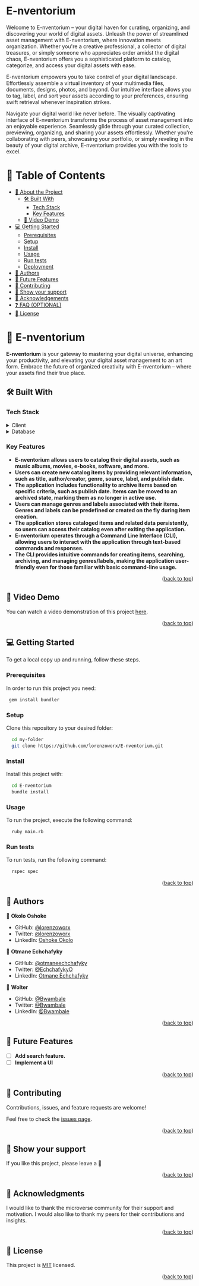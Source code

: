 # E-nventorium
<a name="readme-top"></a>

Welcome to E-nventorium – your digital haven for curating, organizing, and discovering your world of digital assets. Unleash the power of streamlined asset management with E-nventorium, where innovation meets organization. Whether you're a creative professional, a collector of digital treasures, or simply someone who appreciates order amidst the digital chaos, E-nventorium offers you a sophisticated platform to catalog, categorize, and access your digital assets with ease.

E-nventorium empowers you to take control of your digital landscape. Effortlessly assemble a virtual inventory of your multimedia files, documents, designs, photos, and beyond. Our intuitive interface allows you to tag, label, and sort your assets according to your preferences, ensuring swift retrieval whenever inspiration strikes.

Navigate your digital world like never before. The visually captivating interface of E-nventorium transforms the process of asset management into an enjoyable experience. Seamlessly glide through your curated collection, previewing, organizing, and sharing your assets effortlessly. Whether you're collaborating with peers, showcasing your portfolio, or simply reveling in the beauty of your digital archive, E-nventorium provides you with the tools to excel.

# 📗 Table of Contents

- [📖 About the Project](#about-project)
  - [🛠 Built With](#built-with)
    - [Tech Stack](#tech-stack)
    - [Key Features](#key-features)
  - [📼 Video Demo](#video-demo)
- [💻 Getting Started](#getting-started)
  - [Prerequisites](#prerequisites)
  - [Setup](#setup)
  - [Install](#install)
  - [Usage](#usage)
  - [Run tests](#run-tests)
  - [Deployment](#deployment)
- [👥 Authors](#authors)
- [🔭 Future Features](#future-features)
- [🤝 Contributing](#contributing)
- [🌟 Show your support](#support)
- [🙏 Acknowledgements](#acknowledgements)
- [❓ FAQ (OPTIONAL)](#faq)
- [📝 License](#license)


# 📖 E-nventorium <a name="about-project"></a>
**E-nventorium**  is your gateway to mastering your digital universe, enhancing your productivity, and elevating your digital asset management to an art form. Embrace the future of organized creativity with E-nventorium – where your assets find their true place.

## 🛠 Built With <a name="built-with"></a>

### Tech Stack <a name="tech-stack"></a>

<details>
  <summary>Client</summary>
  <ul>
    <li><a href="https://www.ruby-lang.org/en/">
            <img src="https://raw.githubusercontent.com/devicons/devicon/master/icons/ruby/ruby-plain-wordmark.svg" alt="Ruby" width="55" height="55" />
          </a></li>
    <li><a href="https://rspec.info/">
            <img src="https://raw.githubusercontent.com/devicons/devicon/master/icons/rspec/rspec-original-wordmark.svg" alt="Rspec" width="55" height="55" />
          </a></li>
  </ul>
</details>

<details>
<summary>Database</summary>
  <ul>
    <li><a href="https://www.postgresql.org/"><img src="https://raw.githubusercontent.com/devicons/devicon/master/icons/postgresql/postgresql-plain-wordmark.svg" alt="PostgreSQL" width="55" height="55" /></a></li>
  </ul>
</details>


### Key Features <a name="key-features"></a>

- **E-nventorium allows users to catalog their digital assets, such as music albums, movies, e-books, software, and more.**
- **Users can create new catalog items by providing relevant information, such as title, author/creator, genre, source, label, and publish date.**
- **The application includes functionality to archive items based on specific criteria, such as publish date. Items can be moved to an archived state, marking them as no longer in active use.**
- **Users can manage genres and labels associated with their items. Genres and labels can be predefined or created on the fly during item creation.**
- **The application stores cataloged items and related data persistently, so users can access their catalog even after exiting the application.**
- **E-nventorium operates through a Command Line Interface (CLI), allowing users to interact with the application through text-based commands and responses.**
- **The CLI provides intuitive commands for creating items, searching, archiving, and managing genres/labels, making the application user-friendly even for those familiar with basic command-line usage.**

<p align="right">(<a href="#readme-top">back to top</a>)</p>


## 📼 Video Demo <a name="video-demo"></a>

You can watch a video demonstration of this project [here](https://drive.google.com/file/d/1IEowRCY40RH0eyC43MlsrfzWzLr8nW6Y/view?usp=drive_link).

<p align="right">(<a href="#readme-top">back to top</a>)</p>


## 💻 Getting Started <a name="getting-started"></a>

To get a local copy up and running, follow these steps.

### Prerequisites

In order to run this project you need:

```sh
 gem install bundler
```


### Setup

Clone this repository to your desired folder:

```sh
  cd my-folder
  git clone https://github.com/lorenzoworx/E-nventorium.git
```


### Install

Install this project with:


```sh
  cd E-nventorium
  bundle install
```


### Usage

To run the project, execute the following command:


```sh
  ruby main.rb
```

### Run tests

To run tests, run the following command:


```sh
  rspec spec
```

<p align="right">(<a href="#readme-top">back to top</a>)</p>

<!-- AUTHORS -->

## 👥 Authors <a name="authors"></a>

👤 **Okolo Oshoke**

- GitHub: [@lorenzoworx](https://github.com/lorenzoworx)
- Twitter: [@lorenzoworx](https://twitter.com/lorenzoworx)
- LinkedIn: [Oshoke Okolo](https://www.linkedin.com/in/oshokeokolo/)

👤 **Otmane Echchafyky**

- GitHub: [@otmaneechchafyky](ithub.com/otmaneechchafyky)
- Twitter: [@EchchafykyO](https://twitter.com/EchchafykyO)
- LinkedIn: [Otmane Echchafyky](https://www.linkedin.com/in/otmane-echchafyky)

👤 **Wolter**
- GitHub: [@Bwambale](https://github.com/wolterbwambale)
- Twitter: [@Bwambale](https://twitter.com/BwambaleWolter)
- LinkedIn: [@Bwambale](https://www.linkedin.com/in/bwambale-benny-wolter/)

<p align="right">(<a href="#readme-top">back to top</a>)</p>

## 🔭 Future Features <a name="future-features"></a>

- [ ] **Add search feature.**
- [ ] **Implement a UI**

<p align="right">(<a href="#readme-top">back to top</a>)</p>

## 🤝 Contributing <a name="contributing"></a>

Contributions, issues, and feature requests are welcome!

Feel free to check the [issues page](../../issues/).

<p align="right">(<a href="#readme-top">back to top</a>)</p>

## 🌟 Show your support <a name="support"></a>

If you like this project, please leave a 🌟

<p align="right">(<a href="#readme-top">back to top</a>)</p>

## 🙏 Acknowledgments <a name="acknowledgements"></a>

I would like to thank the microverse community for their support and motivation. I would also like to thank my peers for their contributions and insights.

<p align="right">(<a href="#readme-top">back to top</a>)</p>

## 📝 License <a name="license"></a>

This project is [MIT](./MIT) licensed.

<p align="right">(<a href="#readme-top">back to top</a>)</p>